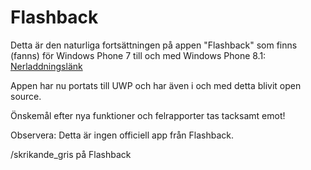 # Flashback

Detta är den naturliga fortsättningen på appen "Flashback" som finns (fanns) för Windows Phone 7 till och med Windows Phone 8.1: [Nerladdningslänk](https://www.microsoft.com/sv-se/store/p/flashback/9nblggh08t67)

Appen har nu portats till UWP och har även i och med detta blivit open source.

Önskemål efter nya funktioner och felrapporter tas tacksamt emot!

Observera: Detta är ingen officiell app från Flashback.

/skrikande_gris på Flashback